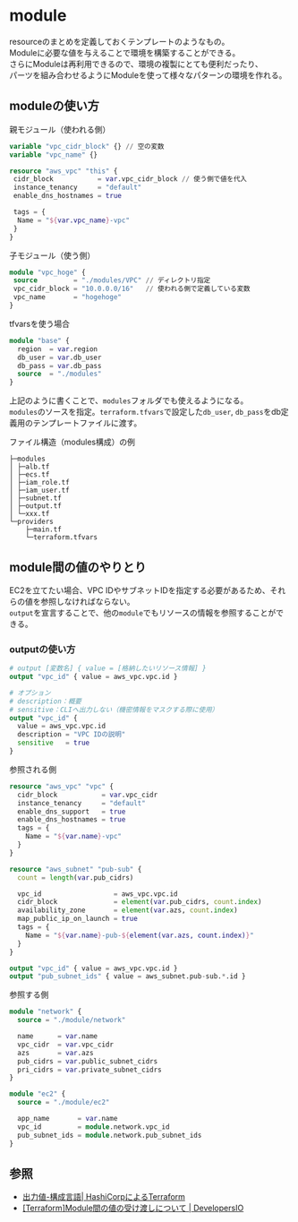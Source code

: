 # module
resourceのまとめを定義しておくテンプレートのようなもの。  
Moduleに必要な値を与えることで環境を構築することができる。  
さらにModuleは再利用できるので、環境の複製にとても便利だったり、  
パーツを組み合わせるようにModuleを使って様々なパターンの環境を作れる。

## moduleの使い方

親モジュール（使われる側）
```tf
variable "vpc_cidr_block" {} // 空の変数
variable "vpc_name" {}

resource "aws_vpc" "this" {
 cidr_block           = var.vpc_cidr_block // 使う側で値を代入
 instance_tenancy     = "default"
 enable_dns_hostnames = true

 tags = {
  Name = "${var.vpc_name}-vpc"
 }
}
```

子モジュール（使う側）
```tf
module "vpc_hoge" {
 source         = "./modules/VPC" // ディレクトリ指定
 vpc_cidr_block = "10.0.0.0/16"   // 使われる側で定義している変数
 vpc_name       = "hogehoge"
}
```

tfvarsを使う場合
```tf
module "base" {
  region  = var.region
  db_user = var.db_user
  db_pass = var.db_pass
  source  = "./modules"
}
```

上記のように書くことで、`modules`フォルダでも使えるようになる。  
`modules`のソースを指定。`terraform.tfvars`で設定した`db_user`, `db_pass`をdb定義用のテンプレートファイルに渡す。

ファイル構造（modules構成）の例
```
├─modules
│ ├─alb.tf
│ ├─ecs.tf
│ ├─iam_role.tf
│ ├─iam_user.tf
│ ├─subnet.tf
│ ├─output.tf
│ └─xxx.tf
└─providers
    ├─main.tf
    └─terraform.tfvars
```

## module間の値のやりとり
EC2を立てたい場合、VPC IDやサブネットIDを指定する必要があるため、それらの値を参照しなければならない。  
`output`を宣言することで、他の`module`でもリソースの情報を参照することができる。

### outputの使い方
```tf
# output [変数名] { value = [格納したいリソース情報] }
output "vpc_id" { value = aws_vpc.vpc.id }
```

```tf
# オプション
# description：概要
# sensitive：CLIへ出力しない（機密情報をマスクする際に使用）
output "vpc_id" { 
  value = aws_vpc.vpc.id 
  description = "VPC IDの説明"
  sensitive   = true
}
```

参照される側
```tf
resource "aws_vpc" "vpc" {
  cidr_block           = var.vpc_cidr
  instance_tenancy     = "default"
  enable_dns_support   = true
  enable_dns_hostnames = true
  tags = {
    Name = "${var.name}-vpc"
  }
}

resource "aws_subnet" "pub-sub" {
  count = length(var.pub_cidrs)

  vpc_id                  = aws_vpc.vpc.id
  cidr_block              = element(var.pub_cidrs, count.index)
  availability_zone       = element(var.azs, count.index)
  map_public_ip_on_launch = true
  tags = {
    Name = "${var.name}-pub-${element(var.azs, count.index)}"
  }
}

output "vpc_id" { value = aws_vpc.vpc.id }
output "pub_subnet_ids" { value = aws_subnet.pub-sub.*.id }
```

参照する側
```tf
module "network" {
  source = "./module/network"

  name      = var.name
  vpc_cidr  = var.vpc_cidr
  azs       = var.azs
  pub_cidrs = var.public_subnet_cidrs
  pri_cidrs = var.private_subnet_cidrs
}

module "ec2" {
  source = "./module/ec2"

  app_name       = var.name
  vpc_id         = module.network.vpc_id
  pub_subnet_ids = module.network.pub_subnet_ids
}
```

## 参照
- [出力値\-構成言語\| HashiCorpによるTerraform](https://www.terraform.io/language/values/outputs)
- [\[Terraform\]Module間の値の受け渡しについて \| DevelopersIO](https://dev.classmethod.jp/articles/terraform_module_coordination/)